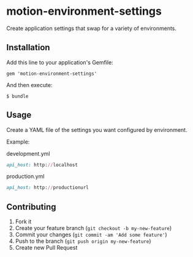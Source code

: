 # motion-environment-settings

Create application settings that swap for a variety of environments.

## Installation

Add this line to your application's Gemfile:

    gem 'motion-environment-settings'

And then execute:

    $ bundle

## Usage

Create a YAML file of the settings you want configured by environment.

Example:

development.yml
```ruby
api_host: http://localhost
```

production.yml
```ruby
api_host: http://productionurl
```
## Contributing

1. Fork it
2. Create your feature branch (`git checkout -b my-new-feature`)
3. Commit your changes (`git commit -am 'Add some feature'`)
4. Push to the branch (`git push origin my-new-feature`)
5. Create new Pull Request
